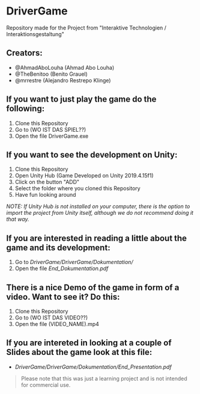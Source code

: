 # DriverGame

Repository made for the Project from "Interaktive Technologien / Interaktionsgestaltung" 

## Creators:
  - @AhmadAboLouha (Ahmad Abo Louha)
  - @TheBenitoo (Benito Grauel)
  - @mrrestre (Alejandro Restrepo Klinge)
  
## If you want to just play the game do the following:
  1) Clone this Repository
  2) Go to (WO IST DAS SPIEL??)
  3) Open the file DriverGame.exe

## If you want to see the development on Unity:
  1) Clone this Repository
  2) Open Unity Hub (Game Developed on Unity 2019.4.15f1)
  3) Click on the button "ADD"
  4) Select the folder where you cloned this Repository
  5) Have fun looking around

*NOTE: If Unity Hub is not installed on your computer, there is the option to import the project from Unity itself, although we do not recommend doing it that way.*

## If you are interested in reading a little about the game and its development:
  1) Go to *DriverGame/DriverGame/Dokumentation/*
  2) Open the file *End_Dokumentation.pdf*

## There is a nice Demo of the game in form of a video. Want to see it? Do this:
  1) Clone this Repository
  2) Go to (WO IST DAS VIDEO??)
  3) Open the file (VIDEO_NAME).mp4

## If you are intereted in looking at a couple of Slides about the game look at this file:
  - *DriverGame/DriverGame/Dokumentation/End_Presentation.pdf*


>Please note that this was just a learning project and is not intended for commercial use.

